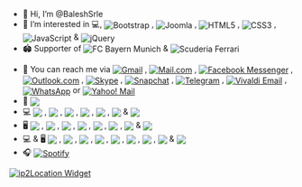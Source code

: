 - 👋 Hi, I’m @BaleshSrle
- 👀 I’m interested in 💻, <img src="https://img.shields.io/badge/Bootstrap-7952b3?logo=bootstrap&logoSize=auto&logoColor=white&labelColor=555555" alt="Bootstrap" style="vertical-align: middle;"> , <img src="https://img.shields.io/badge/Joomla-5091cd?logo=joomla&logoColor=white&labelColor=555555" alt="Joomla" style="vertical-align: middle;"> , <img src="https://img.shields.io/badge/HTML5-e34f26?logo=html5&logoColor=white&labelColor=555555" alt="HTML5" style="vertical-align: middle;"> , <img src="https://img.shields.io/badge/CSS3-1572b6?labelColor=555555" alt="CSS3" style="vertical-align: middle;"> , <img src="https://img.shields.io/badge/JavaScript-f7df1e?logo=javascript&logoColor=white&labelColor=555555" alt="JavaScript" style="vertical-align: middle;"> & <img src="https://img.shields.io/badge/jQuery-0769ad?logo=jquery&logoSize=auto&logoColor=white&labelColor=555555" alt="jQuery" style="vertical-align: middle;">
- :stadium: Supporter of <img src="https://badges.aleen42.com/src/bayern_munchen.svg" alt="FC Bayern Munich" style="vertical-align: middle;"> & <img src="https://badges.aleen42.com/src/ferrari.svg" alt="Scuderia Ferrari" style="vertical-align: middle;">
<!-- - :briefcase: I'm currently working as Quality Assurance Manual Tester for one IT company from Banja Luka -->
- :e-mail: You can reach me via [<img src="https://img.shields.io/badge/Gmail-ea4335?&logo=gmail&logoSize=auto&logoColor=white&labelColor=555555" alt="Gmail" style="vertical-align: middle;">](mailto:srdjan.b269+github&#64;gmail.com,srle.balesh.qatester+github&#64;gmail.com) , [<img src="https://img.shields.io/badge/mail.com-004788?&logo=maildotcom&logoColor=white&labelColor=555555" alt="Mail.com" style="vertical-align: middle;">](mailto:srdjan.baleshevich&#64;engineer.com) , [<img src="https://img.shields.io/badge/Messenger-00b2ff?&logo=messenger&logoColor=white&labelColor=555555" alt="Facebook Messenger" style="vertical-align: middle;">](https://m.me/srdjan.balesevic) , [<img src="https://img.shields.io/badge/Hotmail/Outlook-0078d4" alt="Outlook.com" style="vertical-align: middle;">](mailto:srdjan.balesevic&#64;hotmail.com) , [<img src="https://img.shields.io/badge/Skype-00aff0" alt="Skype" style="vertical-align: middle;">](skype:srdjan.baleshevich?call) , [<img src="https://img.shields.io/badge/Snapchat-fffc00?&logo=snapchat&logoSize=auto&logoColor=white&labelColor=555555" alt="Snapchat" style="vertical-align: middle;">](https://www.snapchat.com/add/baleshsrle?locale=sr-Latn-BA) , [<img src="https://img.shields.io/badge/Telegram-26a5e4?&logo=telegram&logoColor=white&labelColor=555555" alt="Telegram" style="vertical-align: middle;">](https://baleshsrle.t.me/) , [<img src="https://img.shields.io/badge/Vivaldi_Email-ef3939?&logo=vivaldi&&logoColor=white&labelColor=555555" alt="Vivaldi Email" style="vertical-align: middle;">](mailto:baleshsrle&#64;vivaldi.net) , [<img src="https://img.shields.io/badge/WhatsApp-25d366?&logo=whatsapp&logoColor=white&labelColor=555555" alt="WhatsApp" style="vertical-align: middle;">](https://wa.me/38766340286) or [<img src="https://img.shields.io/badge/Yahoo!_Mail-6001d2" alt="Yahoo! Mail" style="vertical-align: middle;">](mailto:srdjan.balesevic&#64;yahoo.com)
- :car: <img src="https://img.shields.io/badge/Golf_Typ19E_1.6_TD_CL_(1991)-151f5d?logo=volkswagen&logoSize=auto&logoColor=white&labelColor=555555" style="vertical-align: middle;">
- :computer: <img src="https://img.shields.io/badge/Fujitsu-Lifebook_S751-ff0000?logo=fujitsu&logoSize=auto&logoColor=white&labelColor=555555" style="vertical-align: middle;"> , <img src="https://img.shields.io/badge/Core_i5_2nd-0071c5?logo=intel&logoSize=auto&logoColor=white&labelColor=555555" style="vertical-align: middle;"> , <img src="https://img.shields.io/badge/8GB_DDR3_1333MHz_SODIMM-1428a0?logo=samsung&logoSize=auto&logoColor=white&labelColor=555555" style="vertical-align: middle;"> , <img src="https://img.shields.io/badge/Kingston-A400_240GB_SSD-000000?&logo=kingstontechnology&logoColor=white&labelColor=555555" style="vertical-align: middle;"> , <img src="https://img.shields.io/badge/Seagate-Momentus_ST9320423AS_320GB_SATA_HDD-6ebe49?logo=seagate&logoSize=auto&logoColor=white&labelColor=555555" style="vertical-align: middle;"> , <img src="https://img.shields.io/badge/Gembird-4--port_USB2.0_Hub_UHB--U2P4--04-df0024?labelColor=555555" style="vertical-align: middle;"> & <img src="https://img.shields.io/badge/Windows_10_Pro_64--bit_22H2-0078d6" style="vertical-align: middle;">
- :desktop_computer: <img src="https://img.shields.io/badge/HP-Compaq_dc7100_SFF-0096d6?logo=hp&logoColor=white&labelColor=555555" style="vertical-align: middle;"> , <img src="https://img.shields.io/badge/Celeron_330-0071c5?logo=intel&logoSize=auto&logoColor=white&labelColor=555555" style="vertical-align: middle;"> , <img src="https://img.shields.io/badge/Transcend-4GB_DDR_133MHz-8f0014?labelColor=555555" style="vertical-align: middle;"> , <img src="https://img.shields.io/badge/Kingston-A400_120GB_SSD-000000?&logo=kingstontechnology&logoColor=white&labelColor=555555" style="vertical-align: middle;"> , <img src="https://img.shields.io/badge/Western_Digital-320GB_SATA_HDD-000000?&logo=westerndigital&logoSize=auto&logoColor=white&labelColor=555555" style="vertical-align: middle;"> , <img src="https://img.shields.io/badge/Genius-SP--HF160_Wooden_Stereo_Speakers-e7161a?labelColor=555555" style="vertical-align: middle;"> , <img src="https://img.shields.io/badge/Acme-USB_Hub_HB510--USB2.0-fb4e00?labelColor=555555" style="vertical-align: middle;"> & <img src="https://img.shields.io/badge/Windows_7_Ultimate_32--bit_SP1-003399" style="vertical-align: middle;">
- :computer: & :desktop_computer: <img src="https://img.shields.io/badge/Fujitsu-B23T--6_LED-ff0000?logo=fujitsu&logoSize=auto&logoColor=white&labelColor=555555" style="vertical-align: middle;"> , <img src="https://img.shields.io/badge/MultiSync_LCD1570NX-1414a0?logo=nec&logoSize=auto&logoColor=white&labelColor=555555" style="vertical-align: middle;"> , <img src="https://img.shields.io/badge/Canyon-Foldable_Headphones_HP--2-e82726?labelColor=555555" style="vertical-align: middle;"><!-- , <img src="https://img.shields.io/badge/Logitech-Wedcam_C210-00b8fc?logo=logitech&logoSize=auto&logoColor=white&labelColor=555555" style="vertical-align: middle;">--> , <img src="https://img.shields.io/badge/Logitech-H540_USB_Computer_Headset-00b8fc?logo=logitech&logoSize=auto&logoColor=white&labelColor=555555" style="vertical-align: middle;"> , <img src="https://img.shields.io/badge/Gembird-4_port_USB2.0_Switching_Hub-df0024?labelColor=555555" style="vertical-align: middle;"> , <img src="https://img.shields.io/badge/Gembird-External_USB_DVD_drive-df0024?labelColor=555555" style="vertical-align: middle;"> , <img src="https://img.shields.io/badge/Apacer-AS350_128GB_SSD-008c7d?labelColor=555555" style="vertical-align: middle;"> , <img src="https://img.shields.io/badge/LogiLink-USB_3.0_to_SATA_Adapter-0069ad?labelColor=555555" style="vertical-align: middle;"> & <img src="https://img.shields.io/badge/hama-%22Cortino%22_Wireless_Keyboard/Mouse_set_QWERTZ_sr--Latn-f04137?labelColor=555555" style="vertical-align: middle;">
- :headphones: [<img src="https://img.shields.io/badge/Spotify-1db954?style=for-the-badge&logo=spotify&logoColor=white" alt="Spotify" style="vertical-align: middle;">](https://open.spotify.com/playlist/4BrQZrWvXRTgXU2KP5ITYp?si=5d03048ffb8e4599)

[![ip2Location Widget](https://tools.ip2location.com/468x60.png)](https://www.ip2location.com/free/widgets)

<!-- ![Anurag's GitHub stats](https://github-readme-stats.vercel.app/api?username=baleshsrle&show_icons=true&theme=transparent) -->
<!-- [![Readme Card](https://github-readme-stats.vercel.app/api/pin/?username=baleshsrle&repo=misc)](https://github.com/anuraghazra/github-readme-stats&theme=transparent) -->

<!---
BaleshSrle/BaleshSrle is a ✨ special ✨ repository because its `README.md` (this file) appears on your GitHub profile.
You can click the Preview link to take a look at your changes.
--->
<!--- - 🌱 I’m currently learning ...
- 💞️ I’m looking to collaborate on ... --->
